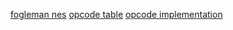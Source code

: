 [fogleman nes](https://github.com/fogleman/nes)
[opcode table](https://www.oxyron.de/html/opcodes02.html)
[opcode implementation](https://www.nesdev.org/obelisk-6502-guide/reference.html)